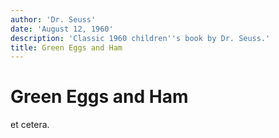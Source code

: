 ```yaml
---
author: 'Dr. Seuss'
date: 'August 12, 1960'
description: 'Classic 1960 children''s book by Dr. Seuss.'
title: Green Eggs and Ham
---
```


Green Eggs and Ham
==================

et cetera.
